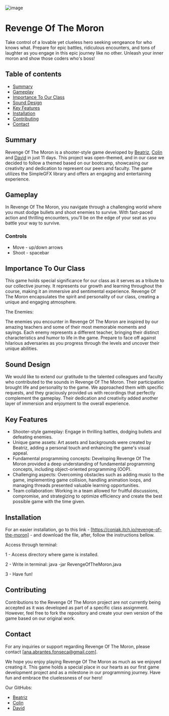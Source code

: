 ![image](https://github.com/imbibs/revenge-of-the-moron/assets/119486067/93320539-d6a9-45db-8874-4361d363c7de)

# Revenge Of The Moron
Take control of a lovable yet clueless hero seeking vengeance for who knows what. Prepare for epic battles, ridiculous encounters, and tons of laughter as you engage in this epic journey like no other. Unleash your inner moron and show those coders who's boss!

## Table of contents
* [Summary](#summary)
* [Gameplay](#gameplay)
* [Importance To Our Class](#importancetoourclass)
* [Sound Design](#sounddesign)
* [Key Features](#keyfeatures)
* [Installation](#installation)
* [Contributing](#contributing)
* [Contact](#contact)


## Summary

Revenge Of The Moron is a shooter-style game developed by [Beatriz](https://github.com/imbibs), [Colin](https://github.com/TheConiak) and [David](https://github.com/DavidNPBC) in just 11 days. This project was open-themed, and in our case we decided to follow a themed based on our bootcamp, showcasing our creativity and dedication to represent our peers and faculty. The game utilizes the SimpleGFX library and offers an engaging and entertaining experience.

## Gameplay

In Revenge Of The Moron, you navigate through a challenging world where you must dodge bullets and shoot enemies to survive. With fast-paced action and thrilling encounters, you'll be on the edge of your seat as you battle your way to survive.

### Controls
- Move - up/down arrows
- Shoot - spacebar

## Importance To Our Class <a name="importancetoourclass"></a>

This game holds special significance for our class as it serves as a tribute to our collective journey. It represents our growth and learning throughout the course, making it an immersive and sentimental experience. Revenge Of The Moron encapsulates the spirit and personality of our class, creating a unique and engaging atmosphere.

The Enemies:

The enemies you encounter in Revenge Of The Moron are inspired by our amazing teachers and some of their most memorable moments and sayings. Each enemy represents a different teacher, bringing their distinct characteristics and humor to life in the game. Prepare to face off against hilarious adversaries as you progress through the levels and uncover their unique abilities.

## Sound Design <a name="sounddesign"></a>

We would like to extend our gratitude to the talented colleagues and faculty who contributed to the sounds in Revenge Of The Moron. Their participation brought life and personality to the game. We approached them with specific requests, and they graciously provided us with recordings that perfectly complement the gameplay. Their dedication and creativity added another layer of immersion and enjoyment to the overall experience.


## Key Features <a name="keyfeatures"></a>

- Shooter-style gameplay: Engage in thrilling battles, dodging bullets and defeating enemies.
- Unique game assets: Art assets and backgrounds were created by Beatriz, adding a personal touch and enhancing the game's visual appeal.
- Fundamental programming concepts: Developing Revenge Of The Moron provided a deep understanding of fundamental programming concepts, including object-oriented programming (OOP).
- Challenging aspects: Overcoming obstacles such as adding music to the game, implementing game collision, handling animation loops, and managing threads presented valuable learning opportunities.
- Team collaboration: Working in a team allowed for fruitful discussions, compromise, and strategizing to optimize efficiency and create the best possible game with the time given.

## Installation

For an easier installation, go to this link - [https://coniak.itch.io/revenge-of-the-moron] - and download the file, after, follow the instructions bellow.

Access through terminal:

1 - Access directory where game is installed.

2 - Write in terminal: java -jar RevengeOfTheMoron.java

3 - Have fun!

## Contributing

Contributions to the Revenge Of The Moron project are not currently being accepted as it was developed as part of a specific class assignment. However, feel free to fork the repository and create your own version of the game based on our original work.

## Contact

For any inquiries or support regarding Revenge Of The Moron, please contact [ana.abrantes.fonseca@gmail.com].

We hope you enjoy playing Revenge Of The Moron as much as we enjoyed creating it. This game holds a special place in our hearts as our first game development project and as a milestone in our programming journey. Have fun and embrace the cluelessness of our hero!

Our GitHubs:
- [Beatriz](https://github.com/imbibs)
- [Colin](https://github.com/TheConiak)
- [David](https://github.com/DavidNPBC)

